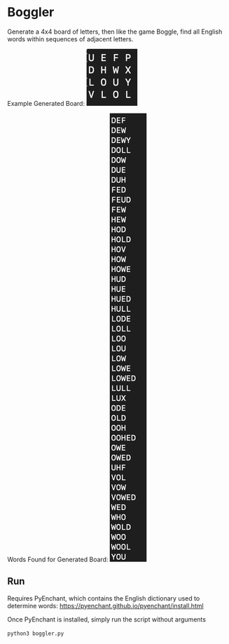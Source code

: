 # Boggler
Generate a 4x4 board of letters, then like the game Boggle, find all English words within sequences of adjacent letters.

Example Generated Board:
![architecture](screenshots/boggle_board_screenshot.png)

Words Found for Generated Board:
![architecture](screenshots/boggle_words_found.png)


## Run 

Requires PyEnchant, which contains the English dictionary used to determine words: https://pyenchant.github.io/pyenchant/install.html

Once PyEnchant is installed, simply run the script without arguments

```python3 boggler.py```
